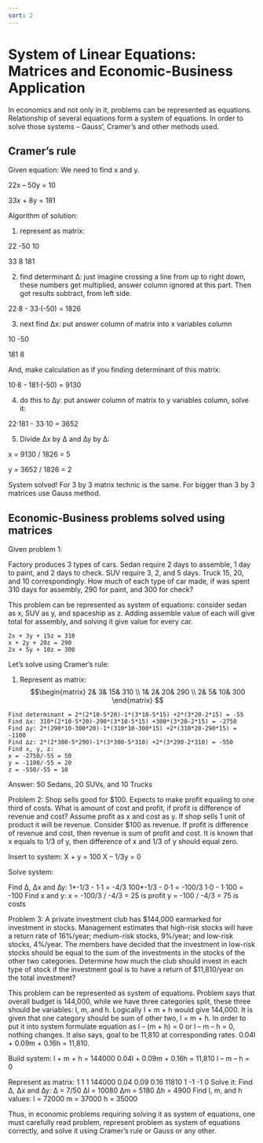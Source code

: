 ```yaml
---
sort: 2
---
```


# System of Linear Equations: Matrices and Economic-Business Application

In economics and not only in it, problems can be represented as equations. Relationship of several equations form a system of equations. In order to solve those systems – Gauss’, Cramer’s and other methods used.

## Cramer’s rule

Given equation: We need to find x and y.

22x – 50y = 10

33x + 8y   = 181

Algorithm of solution:

1) represent as matrix:

22	-50	10

33	8	181

2) find determinant ∆: just imagine crossing a line from up to right down, these numbers get multiplied, answer column ignored at this part. Then got results subtract, from left side.

22·8 - 33·(-50) = 1826

3) next find ∆x: put answer column of matrix into x variables column

10	-50

181	8

And, make calculation as if you finding determinant of this matrix:

10·8 - 181·(-50) =  9130

4) do this to ∆y: put answer column of matrix to y variables column, solve it:

22·181 - 33·10 = 3652

5) Divide ∆x by ∆ and ∆y by ∆:

x = 9130 / 1826 = 5

y = 3652 / 1826 = 2

System solved! For 3 by 3 matrix technic is the same. For bigger than 3 by 3 matrices use Gauss method.

## Economic-Business problems solved using matrices

Given problem 1:

Factory produces 3 types of cars. Sedan require 2 days to assemble, 1 day to paint, and 2 days to check. SUV require 3, 2, and 5 days. Truck 15, 20, and 10 correspondingly. How much of each type of car made, if was spent 310 days for assembly, 290 for paint, and 300 for check?


This problem can be represented as system of equations: consider sedan as x, SUV as y, and spaceship as z. Adding assemble value of each will give total for assembly, and solving it give value for every car.

```
2x + 3y + 15z = 310
x + 2y + 20z = 290
2x + 5y + 10z = 300
```


Let’s solve using Cramer’s rule:

1) Represent as matrix:
$$\begin{matrix}
2&	3&	15&	310 \\
1&	2&	20&	290 \\
2&	5&	10&	300
\end{matrix} $$

```
Find determinant = 2*(2*10-5*20)-1*(3*10-5*15) +2*(3*20-2*15) = -55
Find ∆x: 310*(2*10-5*20)-290*(3*10-5*15) +300*(3*20-2*15) = -2750
Find ∆y: 2*(290*10-300*20)-1*(310*10-300*15) +2*(310*20-290*15) = -1100
Find ∆z: 2*(2*300-5*290)-1*(3*300-5*310) +2*(3*290-2*310) = -550
Find x, y, z:
x = -2750/-55 = 50
y = -1100/-55 = 20
z = -550/-55 = 10
```

Answer: 50 Sedans, 20 SUVs, and 10 Trucks

Problem 2:
Shop sells good for $100. Expects to make profit equaling to one third of costs. What is amount of cost and profit, if profit is difference of revenue and cost?
Assume profit as x and cost as y. If shop sells 1 unit of product it will be revenue. Consider $100 as revenue. If profit is difference of revenue and cost, then revenue is sum of profit and cost. It is known that x equals to 1/3 of y, then difference of x and 1/3 of y should equal zero.

Insert to system:
X + y = 100
X – 1/3y = 0

Solve system:

Find ∆, ∆x and ∆y:
1*-1/3 - 1·1 = -4/3
100*-1/3 - 0·1 = -100/3
1·0 - 1·100 = -100
Find x and y:
x = -100/3 / -4/3 = 25 is profit
y = -100 / -4/3 = 75 is costs

Problem 3:
A private investment club has $144,000 earmarked for investment in stocks. Management estimates that high-risk stocks will have a return rate of 16%/year; medium-risk stocks, 9%/year; and low-risk stocks, 4%/year. The members have decided that the investment in low-risk stocks should be equal to the sum of the investments in the stocks of the other two categories. Determine how much the club should invest in each type of stock if the investment goal is to have a return of $11,810/year on the total investment?

This problem can be represented as system of equations. Problem says that overall budget is 144,000, while we have three categories split, these three should be variables: l, m, and h. Logically l + m + h would give 144,000. It is given that one category should be sum of other two, l = m + h. In order to put it into system formulate equation as l – (m + h) = 0 or l – m – h = 0, nothing changes. It also says, goal to be 11,810 at corresponding rates. 0.04l + 0.09m + 0.16h = 11,810.

Build system:
l + m + h = 144000
0.04l + 0.09m + 0.16h = 11,810
l – m – h = 0

Represent as matrix:
1	1	1	144000
0.04	0.09	0.16	11810
1	-1	-1	0
Solve it:
Find ∆, ∆x and ∆y:
∆ = 7/50
∆l = 10080
∆m = 5180
∆h = 4900
Find l, m, and h values:
l = 72000
m = 37000
h = 35000

Thus, in economic problems requiring solving it as system of equations, one must carefully read problem, represent problem as system of equations correctly, and solve it using Cramer’s rule or Gauss or any other.
